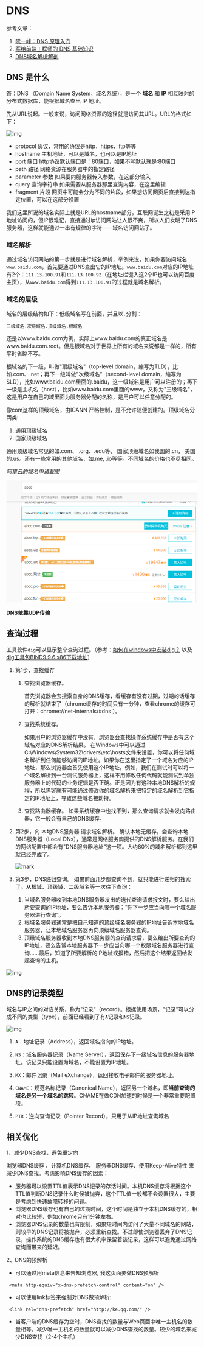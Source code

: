 # DNS

参考文章：

1. [阮一峰：DNS 原理入门](http://www.ruanyifeng.com/blog/2016/06/dns.html)
2. [写给前端工程师的 DNS 基础知识](https://juejin.im/entry/591969808d6d81005882e06f)
3. [DNS域名解析解剖](https://zhuanlan.zhihu.com/p/28305778)

## DNS 是什么

答：DNS （Domain Name System，域名系统），是一个 **域名** 和 **IP** 相互映射的分布式数据库，能根据域名查出 IP 地址。

先从URL说起。一般来说，访问网络资源的途径就是访问其URL。URL的格式如下：

![img](https://upload-images.jianshu.io/upload_images/301420-e308f1b76b1bfc97.png?imageMogr2/auto-orient/strip%7CimageView2/2/w/902/format/webp)

- protocol 协议，常用的协议是http，https，ftp等等
- hostname 主机地址，可以是域名，也可以是IP地址
- port 端口 http协议默认端口是：80端口，如果不写默认就是:80端口
- path 路径 网络资源在服务器中的指定路径
- parameter 参数 如果要向服务器传入参数，在这部分输入
- query 查询字符串 如果需要从服务器那里查询内容，在这里编辑
- fragment 片段 网页中可能会分为不同的片段，如果想访问网页后直接到达指定位置，可以在这部分设置

我们这里所说的域名实际上就是URL的hostname部分。互联网诞生之初是采用IP地址访问的，但IP很难记，直接通过ip访问网站让人很不爽，所以人们发明了DNS服务器，这样就能通过一串有规律的字符——域名访问网站了。

### 域名解析

通过域名访问网站的第一步就是进行域名解析，举例来说，如果你要访问域名`www.baidu.com`，首先要通过DNS查出它的IP地址。`www.baidu.com`对应的IP地址有2个：`111.13.100.91`和`111.13.100.92`（在地址栏键入这2个IP也可以访问百度主页），从`www.baidu.com`得到`111.13.100.91`的过程就是域名解析。

### 域名的层级

域名的层级结构如下：低级域名写在前面，并且以`.`分割：

```
三级域名.次级域名.顶级域名.根域名
```

还是以www.baidu.com为例，实际上www.baidu.com的真正域名是www.baidu.com.root。但是根域名对于世界上所有的域名来说都是一样的，所有平时省略不写。

根域名的下一级，叫做"顶级域名"（top-level domain，缩写为TLD），比如.com、.net；再下一级叫做"次级域名"（second-level domain，缩写为SLD），比如www.baidu.com里面的.baidu，这一级域名是用户可以注册的；再下一级是主机名（host），比如www.baidu.com里面的www，又称为"三级域名"，这是用户在自己的域里面为服务器分配的名称，是用户可以任意分配的。

像com这样的顶级域名，由ICANN 严格控制，是不允许随便创建的。顶级域名分两类:

1. 通用顶级域名
2. 国家顶级域名

通用顶级域名常见的如.com、 .org、.edu等， 国家顶级域名如我国的.cn， 美国的.us。还有一些常用的其他域名，如.me, .io等等。不同域名的价格也不尽相同。

*阿里云的域名申请截图*

![1545200423080](../.vuepress/public/assets/1545200423080.png)



**DNS依靠UDP传输**

## 查询过程

工具软件`dig`可以显示整个查询过程。（参考：[如何在windows中安装dig？](https://nil.uniza.sk/how-install-dig-dns-tool-windows-10/) 以及 [dig工具包BIND9.9.6.x86下载地址](ftp://ftp.nominum.com/pub/isc/bind9/9.9.6/BIND9.9.6.x86.zip)）

1. 第1步，查找缓存

   1. 查找浏览器缓存。

      首先浏览器会去搜索自身的DNS缓存，看缓存有没有过期，过期的话缓存的解析就结束了（chrome缓存的时间只有一分钟，查看chrome的缓存可打开：chrome://net-internals/#dns ）。

   2. 查找系统缓存。

      如果用户的浏览器缓存中没有，浏览器会查找操作系统缓存中是否有这个域名对应的DNS解析结果。
      在Windows中可以通过C:\Windows\System32\drivers\etc\hosts文件来设置，你可以将任何域名解析到任何能够访问的IP地址。如果你在这里指定了一个域名对应的IP地址，那么浏览器会首先使用这个IP地址。例如，我们在测试时可以将一个域名解析到一台测试服务器上，这样不用修改任何代码就能测试到单独服务器上的代码的业务逻辑是否正确。正是因为有这种本地DNS解析的规程，所以黑客就有可能通过修改你的域名解析来把特定的域名解析到它指定的IP地址上，导致这些域名被劫持。

   3. 查找路由器缓存。
      如果系统缓存中也找不到，那么查询请求就会发向路由器，它一般会有自己的DNS缓存。

2. 第2步，向 本地DNS服务器 请求域名解析。
   确认本地无缓存，会查询本地DNS服务器（Local DNs），通常是网络服务商提供的DNS解析服务。在我们的网络配置中都会有"DNS服务器地址"这一项。大约80%的域名解析都到这里就已经完成了。<br/>

   ![mark](https://user-gold-cdn.xitu.io/2017/5/15/bac5fa8fa23717a1a2eea13a61a4c04d?imageView2/0/w/1280/h/960/format/webp/ignore-error/1)

3. 第3步，DNS递归查询。
   如果前面几步都查询不到，就只能进行递归的搜索了。从根域、顶级域、二级域名等一次往下查询：

   1. 当域名服务器收到本地DNS服务器发出的迭代查询请求报文时，要么给出所要查询的IP地址，要么告诉本地服务器：“你下一步应当向哪一个域名服务器进行查询”。
   2. 根域名服务器通常是把自己知道的顶级域名服务器的IP地址告诉本地域名服务器，让本地域名服务器再向顶级域名服务器查询。
   3. 顶级域名服务器收到本地DNS服务器的查询请求后，要么给出所要查询的IP地址，要么告诉本地服务器下一步应当向哪一个权限域名服务器进行查询......最后，知道了所要解析的IP地址或报错，然后把这个结果返回给发起查询的主机。

![img](https://pic2.zhimg.com/80/v2-4fcef604d306308b0ed3c2ea4ed7ea09_hd.jpg)

## DNS的记录类型

域名与IP之间的对应关系，称为"记录"（record）。根据使用场景，"记录"可以分成不同的类型（type），前面已经看到了有`A`记录和`NS`记录。

![img](http://www.ruanyifeng.com/blogimg/asset/2016/bg2016061501.png)

1. `A`：地址记录（Address），返回域名指向的IP地址。
2. `NS`：域名服务器记录（Name Server），返回保存下一级域名信息的服务器地址。该记录只能设置为域名，不能设置为IP地址。
3. `MX`：邮件记录（Mail eXchange），返回接收电子邮件的服务器地址。

4. `CNAME`：规范名称记录（Canonical Name），返回另一个域名，即**当前查询的域名是另一个域名的跳转**。CNAME在做CDN加速的时候是一个非常重要配置项。
5. `PTR`：逆向查询记录（Pointer Record），只用于从IP地址查询域名

## 相关优化

1、减少DNS查找，避免重定向

浏览器DNS缓存 、计算机DNS缓存、 服务器DNS缓存、使用Keep-Alive特性 来减少DNS查找。考虑影响DNS缓存的因素：

- 服务器可以设置TTL值表示DNS记录的存活时间。本机DNS缓存将根据这个TTL值判断DNS记录什么时候被抛弃，这个TTL值一般都不会设置很大，主要是考虑到快速故障转移的问题。
- 浏览器DNS缓存也有自己的过期时间，这个时间是独立于本机DNS缓存的，相对也比较短，例如chrome只有1分钟左右。
- 浏览器DNS记录的数量也有限制，如果短时间内访问了大量不同域名的网站，则较早的DNS记录将被抛弃，必须重新查找。不过即使浏览器丢弃了DNS记录，操作系统的DNS缓存也有很大机率保留着该记录，这样可以避免通过网络查询而带来的延迟。

2、DNS的预解析

- 可以通过用meta信息来告知浏览器, 我这页面要做DNS预解析

```
 <meta http-equiv="x-dns-prefetch-control" content="on" />
```

- 可以使用link标签来强制对DNS做预解析:

```
 <link rel="dns-prefetch" href="http://ke.qq.com/" />
```

- 当客户端的DNS缓存为空时，DNS查找的数量与Web页面中唯一主机名的数量相等。减少唯一主机名的数量就可以减少DNS查找的数量。较少的域名来减少DNS查找（2-4个主机）